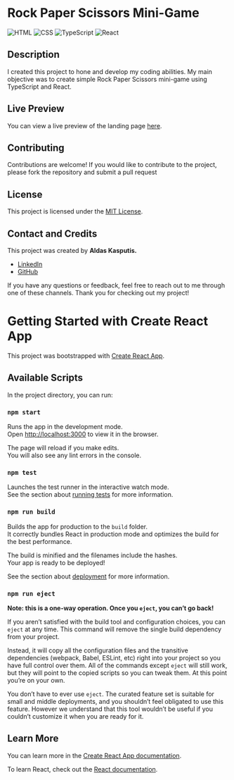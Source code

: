 # Rock Paper Scissors Mini-Game

![HTML](https://img.shields.io/badge/HTML-5-orange?style=flat-square&logo=html5)
![CSS](https://img.shields.io/badge/CSS-3-blue?style=flat-square&logo=css3)
![TypeScript](https://img.shields.io/badge/TypeScript-4.5.4-blue?style=flat-square&logo=typescript)
![React](https://img.shields.io/badge/React-17.0.2-blue?style=flat-square&logo=react)

## Description

I created this project to hone and develop my coding abilities. My main objective was to create simple Rock Paper Scissors mini-game using TypeScript and React.

## Live Preview

You can view a live preview of the landing page [here](https://rock-paper-scissors-rust-nine.vercel.app/).

## Contributing

Contributions are welcome! If you would like to contribute to the project, please fork the repository and submit a pull request

## License

This project is licensed under the [MIT License](https://opensource.org/licenses/MIT).

## Contact and Credits

This project was created by **Aldas Kasputis.**

- [LinkedIn](https://www.linkedin.com/in/aldas-k-2ab99b1b4/)
- [GitHub](https://github.com/aldask)

If you have any questions or feedback, feel free to reach out to me through one of these channels. Thank you for checking out my project!

# Getting Started with Create React App

This project was bootstrapped with [Create React App](https://github.com/facebook/create-react-app).

## Available Scripts

In the project directory, you can run:

### `npm start`

Runs the app in the development mode.\
Open [http://localhost:3000](http://localhost:3000) to view it in the browser.

The page will reload if you make edits.\
You will also see any lint errors in the console.

### `npm test`

Launches the test runner in the interactive watch mode.\
See the section about [running tests](https://facebook.github.io/create-react-app/docs/running-tests) for more information.

### `npm run build`

Builds the app for production to the `build` folder.\
It correctly bundles React in production mode and optimizes the build for the best performance.

The build is minified and the filenames include the hashes.\
Your app is ready to be deployed!

See the section about [deployment](https://facebook.github.io/create-react-app/docs/deployment) for more information.

### `npm run eject`

**Note: this is a one-way operation. Once you `eject`, you can’t go back!**

If you aren’t satisfied with the build tool and configuration choices, you can `eject` at any time. This command will remove the single build dependency from your project.

Instead, it will copy all the configuration files and the transitive dependencies (webpack, Babel, ESLint, etc) right into your project so you have full control over them. All of the commands except `eject` will still work, but they will point to the copied scripts so you can tweak them. At this point you’re on your own.

You don’t have to ever use `eject`. The curated feature set is suitable for small and middle deployments, and you shouldn’t feel obligated to use this feature. However we understand that this tool wouldn’t be useful if you couldn’t customize it when you are ready for it.

## Learn More

You can learn more in the [Create React App documentation](https://facebook.github.io/create-react-app/docs/getting-started).

To learn React, check out the [React documentation](https://reactjs.org/).
